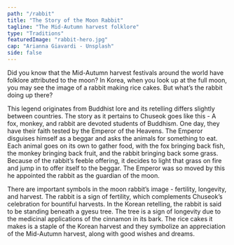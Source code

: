 ```yaml
---
path: "/rabbit"
title: "The Story of the Moon Rabbit"
tagline: "The Mid-Autumn harvest folklore"
type: "Traditions"
featuredImage: "rabbit-hero.jpg"
cap: "Arianna Giavardi - Unsplash"
side: false
---
```


<p>
Did you know that the Mid-Autumn harvest festivals around the world have folklore attributed to the moon? In Korea, when you look up at the full moon, you may see the image of a rabbit making rice cakes. But what’s the rabbit doing up there?
</p>

<p>
This legend originates from Buddhist lore and its retelling differs slightly between countries. The story as it pertains to Chuseok goes like this - A fox, monkey, and rabbit are devoted students of Buddhism. One day, they have their faith tested by the Emperor of the Heavens. The Emperor disguises himself as a beggar and asks the animals for something to eat. Each animal goes on its own to gather food, with the fox bringing back fish, the monkey bringing back fruit, and the rabbit bringing back some grass. Because of the rabbit’s feeble offering, it decides to light that grass on fire and jump in to offer itself to the beggar. The Emperor was so moved by this he appointed the rabbit as the guardian of the moon.
</p>

<p>
There are important symbols in the moon rabbit’s image - fertility, longevity, and harvest. The rabbit is a sign of fertility, which complements Chuseok’s celebration for bountiful harvests. In the Korean retelling, the rabbit is said to be standing beneath a gyesu tree. The tree is a sign of longevity due to the medicinal applications of the cinnamon in its bark. The rice cakes it makes is a staple of the Korean harvest and they symbolize an appreciation of the Mid-Autumn harvest, along with good wishes and dreams.
</p>
